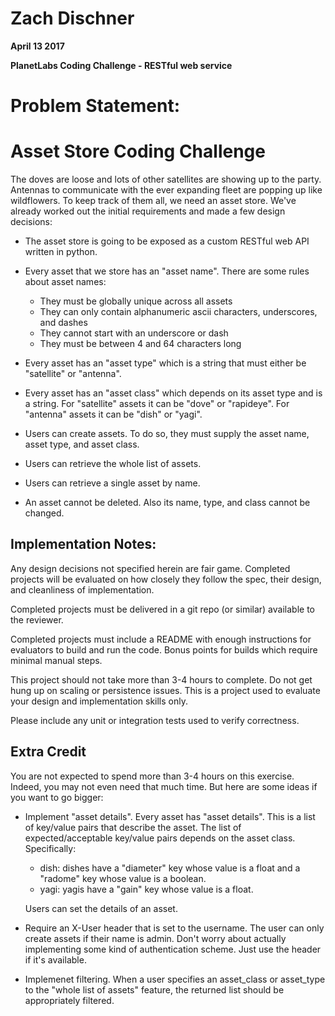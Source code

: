 Zach Dischner
=================================================

**April 13 2017**

**PlanetLabs Coding Challenge - RESTful web service**

# Problem Statement:

Asset Store Coding Challenge
============================

The doves are loose and lots of other satellites are showing up to the party. Antennas to communicate with the ever expanding fleet are popping up like wildflowers. To keep track of them all, we need an asset store. We've already worked out the initial requirements and made a few design decisions:

- The asset store is going to be exposed as a custom RESTful web API written in python.

- Every asset that we store has an "asset name". There are some rules about asset names:
  - They must be globally unique across all assets
  - They can only contain alphanumeric ascii characters, underscores, and dashes
  - They cannot start with an underscore or dash
  - They must be between 4 and 64 characters long

- Every asset has an "asset type" which is a string that must either be "satellite" or "antenna".

- Every asset has an "asset class" which depends on its asset type and is a string. For "satellite" assets it can be "dove" or "rapideye". For "antenna" assets it can be "dish" or "yagi".

- Users can create assets. To do so, they must supply the asset name, asset type, and asset class.

- Users can retrieve the whole list of assets.

- Users can retrieve a single asset by name.

- An asset cannot be deleted. Also its name, type, and class cannot be changed.


Implementation Notes:
---------------------

Any design decisions not specified herein are fair game. Completed projects will be evaluated on how closely they follow the spec, their design, and cleanliness of implementation.

Completed projects must be delivered in a git repo (or similar) available to the reviewer.

Completed projects must include a README with enough instructions for evaluators to build and run the code. Bonus points for builds which require minimal manual steps.

This project should not take more than 3-4 hours to complete. Do not get hung up on scaling or persistence issues. This is a project used to evaluate your design and implementation skills only.

Please include any unit or integration tests used to verify correctness.

Extra Credit
------------

You are not expected to spend more than 3-4 hours on this exercise. Indeed, you may not even need that much time. But here are some ideas if you want to go bigger:

- Implement "asset details". Every asset has "asset details". This is a list of key/value pairs that describe the asset. The list of expected/acceptable key/value pairs depends on the asset class. Specifically:

    - dish: dishes have a "diameter" key whose value is a float and a "radome" key whose value is a boolean.
    - yagi: yagis have a "gain" key whose value is a float.

  Users can set the details of an asset.

- Require an X-User header that is set to the username. The user can only create assets if their name is admin. Don't worry about actually implementing some kind of authentication scheme. Just use the header if it's available.

- Implemenet filtering. When a user specifies an asset_class or asset_type to the "whole list of assets" feature, the returned list should be appropriately filtered.